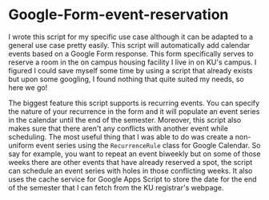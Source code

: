 # Google-Form-event-reservation

I wrote this script for my specific use case although it can be adapted to a general use case pretty easily. This script will automatically add calendar events based on a Google Form response. This form specifically serves to reserve a room in the on campus housing facility I live in on KU's campus. I figured I could save myself some time by using a script that already exists but upon some googling, I found nothing that quite suited my needs, so here we go!

The biggest feature this script supports is recurring events. You can specify the nature of your recurrence in the form and it will populate an event series in the calendar until the end of the semester. Moreover, this script also makes sure that there aren't any conflicts with another event while scheduling. The most useful thing that I was able to do was create a non-uniform event series using the `RecurrenceRule` class for Google Calendar. So say for example, you want to repeat an event biweekly but on some of those weeks there are other events that have already reserved a spot, the script can schedule an event series with holes in those conflicting weeks. It also uses the cache service for Google Apps Script to store the date for the end of the semester that I can fetch from the KU registrar's webpage.
